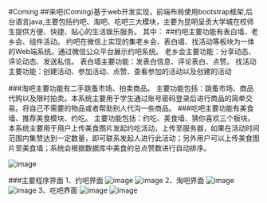 #Coming
##来吧(Coming)基于web开发实现，前端布局使用bootstrap框架,后台语言java,主要包括约吧、淘吧、吃吧三大模块，主要为昆明呈贡大学城在校师生提供方便、快捷、贴心的生活娱乐服务。
其中：
##约吧主要功能有表白墙、老乡会、组件活动。
约吧在微信上实现的集老乡会、表白墙、找活动等板块为一体的Web端系统。通过微信公众平台展示约吧系统。
老乡会主要功能：分享动态、评论动态、发送私信。
表白墙主要功能：发表白信息、评论表白、点赞。
找活动主要功能：创建活动、参加活动、点赞、查看参加的活动以及创建的活动

###淘吧主要功能有二手跳蚤市场、拍卖商品。
主要功能包括：跳蚤市场、商品代购以及限时拍卖。本系统主要用于学生通过账号密码登录后进行商品的简单交易。将自己不需要的物品或者帮助别人代沟一些商品。
###吃吧主要功能有美食墙、推荐美食模块、约吃。
主要功能包括：约吃、美食墙、猜你喜欢三个板块。本系统主要用于用户上传美食图片发起约吃活动，上传至服务器，如果在活动时间范围内集赞达到一定数量，即可联系发起人进行此活动；另外用户可以上传美食图片至美食墙；系统会根据数据库中美食的总点赞数进行自动排序。 

![image](https://github.com/rocrocflying/Coming-School-social-shopping-site-/raw/master/screenshot/1.png)

###主要程序界面
1、约吧界面
![image](https://github.com/rocrocflying/Coming-School-social-shopping-site-/raw/master/screenshot/2.png)
![image](https://github.com/rocrocflying/Coming-School-social-shopping-site-/raw/master/screenshot/3.png)
2、淘吧界面
![image](https://github.com/rocrocflying/Coming-School-social-shopping-site-/raw/master/screenshot/4.png)
![image](https://github.com/rocrocflying/Coming-School-social-shopping-site-/raw/master/screenshot/5.png)
3、吃吧界面
![image](https://github.com/rocrocflying/Coming-School-social-shopping-site-/raw/master/screenshot/6.png)
![image](https://github.com/rocrocflying/Coming-School-social-shopping-site-/raw/master/screenshot/7.png)





